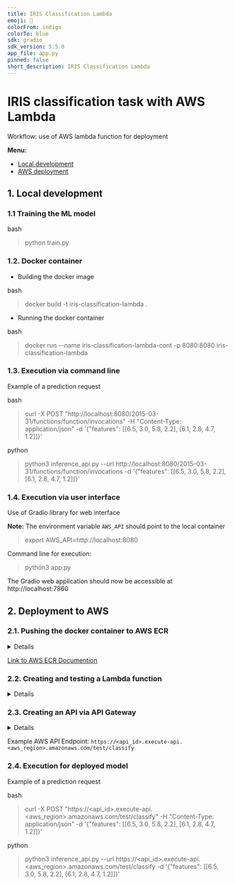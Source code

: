 ```yaml
---
title: IRIS Classification Lambda
emoji: 🏢
colorFrom: indigo
colorTo: blue
sdk: gradio
sdk_version: 5.5.0
app_file: app.py
pinned: false
short_description: IRIS Classification Lambda
---
```


# IRIS classification task with AWS Lambda

Workflow: use of AWS lambda function for deployment


<b>Menu: </b>
 - [Local development](#1-local-development)
 - [AWS deployment](#2-deployment-to-aws)


## 1. Local development

### 1.1 Training the ML model

bash
> python train.py

### 1.2. Docker container

 - Building the docker image

bash
> docker build -t iris-classification-lambda .

 - Running the docker container

bash

> docker run --name iris-classification-lambda-cont -p 8080:8080 iris-classification-lambda


### 1.3. Execution via command line

Example of a prediction request

bash
> curl -X POST "http://localhost:8080/2015-03-31/functions/function/invocations" -H "Content-Type: application/json" -d '{"features": [[6.5, 3.0, 5.8, 2.2], [6.1, 2.8, 4.7, 1.2]]}'

python
> python3 inference_api.py --url http://localhost:8080/2015-03-31/functions/function/invocations -d '{"features": [[6.5, 3.0, 5.8, 2.2], [6.1, 2.8, 4.7, 1.2]]}'


### 1.4. Execution via user interface

Use of Gradio library for web interface

<b>Note:</b> The environment variable ```AWS_API``` should point to the local container
> export AWS_API=http://localhost:8080

Command line for execution:
> python3 app.py

The Gradio web application should now be accessible at http://localhost:7860


## 2. Deployment to AWS

### 2.1. Pushing the docker container to AWS ECR

<details>

Steps:
 - Create new ECR Repository via aws console

Example: ```iris-classification-lambda```


 - Optional for aws cli configuration (to run above commands):
> aws configure
 
 - Authenticate Docker client to the Amazon ECR registry
> aws ecr get-login-password --region <aws_region> | docker login --username AWS --password-stdin <aws_account_id>.dkr.ecr.<aws_region>.amazonaws.com

 - Tag local docker image with the Amazon ECR registry and repository
> docker tag iris-classification-lambda:latest <aws_account_id>.dkr.ecr.<aws_region>.amazonaws.com/iris-classification-lambda:latest

 - Push docker image to ECR
> docker push <aws_account_id>.dkr.ecr.<aws_region>.amazonaws.com/iris-classification-lambda:latest

</details>

[Link to AWS ECR Documention](https://docs.aws.amazon.com/AmazonECR/latest/userguide/docker-push-ecr-image.html)

### 2.2. Creating and testing a Lambda function

<details>

<b>Steps</b>: 
 - Create function from container image

Example name: ```iris-classification```

 - Notes: the API endpoint will use the ```lambda_function.py``` file and ```lambda_hander``` function
 - Test the lambda via the AWS console

Example JSON object:
```
{
    "features": [[6.5, 3.0, 5.8, 2.2], [6.1, 2.8, 4.7, 1.2]]
}
```

Advanced notes:
 - Steps to update the Lambda function with latest container via aws cli:
> aws lambda update-function-code --function-name iris-classification --image-uri <aws_account_id>.dkr.ecr.<aws_region>.amazonaws.com/iris-classification-lambda:latest

</details>

### 2.3. Creating an API via API Gateway

<details>

<b>Steps</b>: 
 - Create a new ```Rest API``` (e.g. ```iris-classification-api```)
 - Add a new resource to the API (e.g. ```/classify```)
 - Add a ```POST``` method to the resource
 - Integrate the Lambda function to the API
   - Notes: using proxy integration option unchecked
 - Deploy API with a specific stage (e.g. ```test``` stage)

</details>

Example AWS API Endpoint:
```https://<api_id>.execute-api.<aws_region>.amazonaws.com/test/classify```


### 2.4. Execution for deployed model

Example of a prediction request

bash
> curl -X POST "https://<api_id>.execute-api.<aws_region>.amazonaws.com/test/classify" -H "Content-Type: application/json" -d '{"features": [[6.5, 3.0, 5.8, 2.2], [6.1, 2.8, 4.7, 1.2]]}'

python
> python3 inference_api.py --url https://<api_id>.execute-api.<aws_region>.amazonaws.com/test/classify -d '{"features": [[6.5, 3.0, 5.8, 2.2], [6.1, 2.8, 4.7, 1.2]]}'
